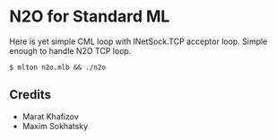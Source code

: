 N2O for Standard ML
===================

Here is yet simple CML loop with INetSock.TCP acceptor loop.
Simple enough to handle N2O TCP loop.

```
$ mlton n2o.mlb && ./n2o
```

Credits
-------

* Marat Khafizov
* Maxim Sokhatsky

